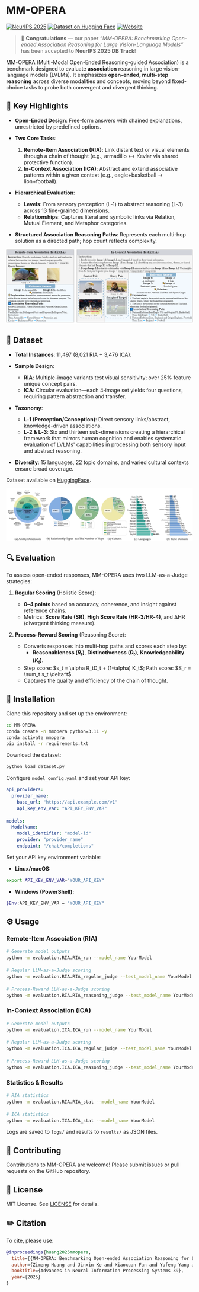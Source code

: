 # MM-OPERA

[![NeurIPS 2025](https://img.shields.io/badge/NeurIPS-2025-brightgreen)](https://openreview.net/forum?id=6BpKATZQd8#discussion)
[![Dataset on Hugging Face](https://img.shields.io/badge/Dataset-Hugging%20Face-orange)](https://huggingface.co/datasets/titic/MM-OPERA)
[![Website](https://img.shields.io/badge/Website-MMOPERA-blue)](https://mm-opera-bench.github.io/)

> 🎉 **Congratulations** — our paper _“MM-OPERA: Benchmarking Open-ended Association Reasoning for Large Vision-Language Models”_ has been accepted to **NeurIPS 2025 DB Track**!  

MM-OPERA (Multi-Modal Open-Ended Reasoning-guided Association) is a benchmark designed to evaluate **association** reasoning in large vision-language models (LVLMs). It emphasizes **open-ended, multi-step reasoning** across diverse modalities and concepts, moving beyond fixed-choice tasks to probe both convergent and divergent thinking.

## 🚀 Key Highlights

* **Open-Ended Design**: Free-form answers with chained explanations, unrestricted by predefined options.
* **Two Core Tasks**:

  1. **Remote-Item Association (RIA)**: Link distant text or visual elements through a chain of thought (e.g., armadillo ↔ Kevlar via shared protective function).
  2. **In-Context Association (ICA)**: Abstract and extend associative patterns within a given context (e.g., eagle+basketball → lion+football).
* **Hierarchical Evaluation**:

  * **Levels**: From sensory perception (L‑1) to abstract reasoning (L‑3) across 13 fine-grained dimensions.
  * **Relationships**: Captures literal and symbolic links via Relation, Mutual Element, and Metaphor categories.
* **Structured Association Reasoning Paths**: Represents each multi-hop solution as a directed path; hop count reflects complexity.

![overview](fig/task.png)

## 📂 Dataset

* **Total Instances**: 11,497 (8,021 RIA + 3,476 ICA).
* **Sample Design**:

  * **RIA**: Multiple-image variants test visual sensitivity; over 25% feature unique concept pairs.
  * **ICA**: Circular evaluation—each 4‑image set yields four questions, requiring pattern abstraction and transfer.
* **Taxonomy**:

  * **L‑1 (Perception/Conception)**: Direct sensory links/abstract, knowledge-driven associations.
  * **L‑2 & L‑3**: Six and thirteen sub-dimensions creating a hierarchical framework that mirrors human cognition and enables systematic evaluation of LVLMs' capabilities in processing both sensory input and abstract reasoning.
* **Diversity**: 15 languages, 22 topic domains, and varied cultural contexts ensure broad coverage.

Dataset available on [HuggingFace](https://huggingface.co/datasets/titic/MM-OPERA).

![dataset](fig/statistic.png)

## 🔍 Evaluation

To assess open-ended responses, MM-OPERA uses two LLM-as-a-Judge strategies:

1. **Regular Scoring** (Holistic Score):

   * **0–4 points** based on accuracy, coherence, and insight against reference chains.
   * Metrics: **Score Rate (SR)**, **High Score Rate (HR‑3/HR‑4)**, and ΔHR (divergent thinking measure).

2. **Process-Reward Scoring** (Reasoning Score):

   * Converts responses into multi-hop paths and scores each step by:
     * **Reasonableness ($R_t$)**, **Distinctiveness ($D_t$)**, **Knowledgeability ($K_t$)**.
   * Step score: \$s_t = \alpha R_tD_t + (1-\alpha) K_t\$; Path score: \$S_r = \sum_t s_t \delta^t\$.
   * Captures the quality and efficiency of the chain of thought.


## 💾 Installation
Clone this repository and set up the environment:

```bash
cd MM-OPERA
conda create -n mmopera python=3.11 -y
conda activate mmopera
pip install -r requirements.txt
```

Download the dataset:

```bash
python load_dataset.py
```

Configure `model_config.yaml` and set your API key:

```yaml
api_providers:
  provider_name:
    base_url: "https://api.example.com/v1"
    api_key_env_var: "API_KEY_ENV_VAR"

models:
  ModelName:
    model_identifier: "model-id"
    provider: "provider_name"
    endpoint: "/chat/completions"
```

Set your API key environment variable:
* **Linux/macOS:**

```bash
export API_KEY_ENV_VAR="YOUR_API_KEY"
```

* **Windows (PowerShell):**

```bash
$Env:API_KEY_ENV_VAR = "YOUR_API_KEY"
```

## ⚙️ Usage

### Remote-Item Association (RIA)

```bash
# Generate model outputs
python -m evaluation.RIA.RIA_run --model_name YourModel

# Regular LLM-as-a-Judge scoring
python -m evaluation.RIA.RIA_regular_judge --test_model_name YourModel --judge_model_name YourJudgeModel

# Process-Reward LLM-as-a-Judge scoring
python -m evaluation.RIA.RIA_reasoning_judge --test_model_name YourModel --judge_model_name YourJudgeModel
```

### In-Context Association (ICA)

```bash
# Generate model outputs
python -m evaluation.ICA.ICA_run --model_name YourModel

# Regular LLM-as-a-Judge scoring
python -m evaluation.ICA.ICA_regular_judge --test_model_name YourModel --judge_model_name YourJudgeModel

# Process-Reward LLM-as-a-Judge scoring
python -m evaluation.ICA.ICA_reasoning_judge --test_model_name YourModel --judge_model_name YourJudgeModel
```

### Statistics & Results

```bash
# RIA statistics
python -m evaluation.RIA.RIA_stat --model_name YourModel

# ICA statistics
python -m evaluation.ICA.ICA_stat --model_name YourModel
```

Logs are saved to `logs/` and results to `results/` as JSON files.

## 📝 Contributing

Contributions to MM-OPERA are welcome! Please submit issues or pull requests on the GitHub repository.

## 📜 License

MIT License. See [LICENSE](LICENSE) for details.

## ✏️ Citation

To cite, please use:

```bibtex
@inproceedings{huang2025mmopera,
  title={{MM-OPERA: Benchmarking Open-ended Association Reasoning for Large Vision-Language Models}},
  author={Zimeng Huang and Jinxin Ke and Xiaoxuan Fan and Yufeng Yang and Yang Liu and Liu Zhonghan and Zedi Wang and Junteng Dai and Haoyi Jiang and Yuyu Zhou and Keze Wang and Ziliang Chen},
  booktitle={Advances in Neural Information Processing Systems 39},
  year={2025}
}
```







